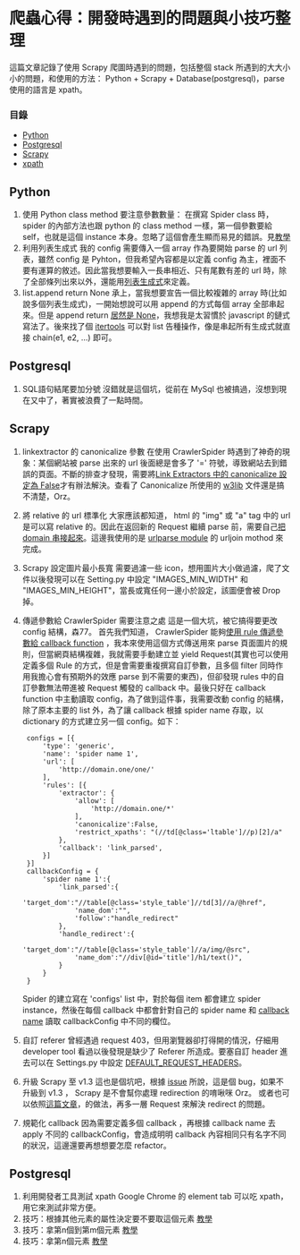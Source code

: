 爬蟲心得：開發時遇到的問題與小技巧整理
=====================

這篇文章記錄了使用 Scrapy 爬圖時遇到的問題，包括整個 stack 所遇到的大大小小的問題，和使用的方法：
Python + Scrapy + Database(postgresql)，parse 使用的語言是 xpath。

### 目錄

* [Python](scrapy_dev_problem.mdPython)
* [Postgresql](scrapy_dev_problem.md#Postgresql)
* [Scrapy](scrapy_dev_problem.md#Scrapy)
* [xpath](scrapy_dev_problem.md#xpath)

## Python

1. 使用 Python class method 要注意參數數量：
    在撰寫 Spider class 時，spider 的內部方法也跟 python 的 class method 一樣，第一個參數要給 self，也就是這個 instance 本身。忽略了這個會產生顯而易見的錯誤。見[教學](http://www.liaoxuefeng.com/wiki/0014316089557264a6b348958f449949df42a6d3a2e542c000/001431864715651c99511036d884cf1b399e65ae0d27f7e000)
2. 利用列表生成式
    我的 config 需要傳入一個 array 作為要開始 parse 的 url 列表，雖然 config 是 Pyhton，但我希望內容都是以定義 config 為主，裡面不要有運算的敘述。因此當我想要輸入一長串相近、只有尾數有差的 url 時，除了全部條列出來以外，還能用[列表生成式](http://www.liaoxuefeng.com/wiki/0014316089557264a6b348958f449949df42a6d3a2e542c000/001431779637539089fd627094a43a8a7c77e6102e3a811000)來定義。
3. list.append return None
    承上，當我想要宣告一個比較複雜的 array 時(比如說多個列表生成式)，一開始想說可以用 append 的方式每個 array 全部串起來。但是 append return [居然是 None](http://stackoverflow.com/questions/1682567/why-does-pythons-list-append-evaluate-to-false)，我想我是太習慣於 javascript 的鏈式寫法了。後來找了個 [itertools](https://docs.python.org/3/library/itertools.html) 可以對 list 告種操作，像是串起所有生成式就直接 chain(e1, e2, ...) 即可。

## Postgresql

1. SQL語句結尾要加分號
    沒錯就是這個坑，從前在 MySql 也被搞過，沒想到現在又中了，著實被浪費了一點時間。

## Scrapy

1. linkextractor 的 canonicalize 參數
    在使用 CrawlerSpider 時遇到了神奇的現象：某個網站被 parse 出來的 url 後面總是會多了 '=' 符號，導致網站去到錯誤的頁面。不斷的排查才發現，需要將[Link Extractors 中的 canonicalize 設定為 False](https://doc.scrapy.org/en/latest/topics/link-extractors.html)才有辦法解決。查看了 Canonicalize 所使用的 [w3lib](http://w3lib.readthedocs.io/en/latest/w3lib.html) 文件還是搞不清楚，Orz。
2. 將 relative 的 url 標準化
    大家應該都知道， html 的 "img" 或 "a" tag 中的 url 是可以寫 relative 的。因此在返回新的 Request 繼續 parse 前，需要自己[把 domain 串接起來](http://stackoverflow.com/questions/10798118/combining-base-url-with-resultant-href-in-scrapy)。這邊我使用的是 [urlparse module](https://docs.python.org/2/library/urlparse.html) 的 urljoin mothod 來完成。
3. Scrapy 設定圖片最小長寬
    需要過濾一些 icon，想用圖片大小做過濾，爬了文件以後發現可以在 Setting.py 中設定 "IMAGES_MIN_WIDTH" 和 "IMAGES_MIN_HEIGHT"，當長或寬任何一邊小於設定，該圖便會被 Drop 掉。
4. 傳遞參數給 CrawlerSpider 需要注意之處
    這是一個大坑，被它搞得要更改 config 結構，森77。
    首先我們知道， CrawlerSpider 能夠[使用 rule 傳遞參數給 callback function](https://doc.scrapy.org/en/latest/topics/spiders.html#crawling-rules) ，我本來使用這個方式傳送用來 parse 頁面圖片的規則，但當網頁結構複雜，我就需要手動建立並 yield Request(其實也可以使用定義多個 Rule 的方式，但是會需要重複撰寫自訂參數，且多個 filter 同時作用我擔心會有預期外的效應 parse 到不需要的東西)，但卻發現 rules 中的自訂參數無法帶進被 Request 觸發的 callback 中。最後只好在 callback function 中主動讀取 config，為了做到這件事，我需要改動 config 的結構，除了原本主要的 list 外，為了讓 callback 根據 spider name 存取，以 dictionary 的方式建立另一個 config。如下：

        configs = [{
            'type': 'generic',
            'name': 'spider name 1',
            'url': [
                'http://domain.one/one/'
            ],
            'rules': [{
                'extractor': {
                    'allow': [
                        'http://domain.one/*'
                    ],
                    'canonicalize':False,
                    'restrict_xpaths': "(//td[@class='ltable']//p)[2]/a"
                },
                'callback': 'link_parsed',
            }]
        }]
        callbackConfig = {
            'spider name 1':{
                'link_parsed':{
                    'target_dom':"//table[@class='style_table']//td[3]//a/@href",
                    'name_dom':"",
                    'follow':"handle_redirect"       
                },
                'handle_redirect':{
                    'target_dom':"//table[@class='style_table']//a/img/@src",
                    'name_dom':"//div[@id='title']/h1/text()",
                }
            }
        }

    Spider 的建立寫在 'configs' list 中，對於每個 item 都會建立 spider instance，然後在每個 callback 中都會針對自己的 spider name 和 [callback name](http://stackoverflow.com/questions/251464/how-to-get-a-function-name-as-a-string-in-python) 讀取 callbackConfig 中不同的欄位。
5. 自訂 referer
    曾經遇過 request 403，但用瀏覽器卻打得開的情況，仔細用 developer tool 看過以後發現是缺少了 Referer 所造成。要塞自訂 header 進去可以在 Settings.py 中設定 [DEFAULT_REQUEST_HEADERS](https://doc.scrapy.org/en/latest/topics/settings.html#default-request-headers)。
6. 升級 Scrapy 至 v1.3
    這也是個坑吧，根據 [issue](https://github.com/scrapy/scrapy/issues/2004) 所說，這是個 bug，如果不升級到 v1.3 ， Scrapy 是不會幫你處理 redirection 的唷啾咪 Orz。
    或者也可以依照[這篇文章](http://stackoverflow.com/questions/37368030/error-302-downloading-file-in-scrapy/38783648)，的做法，再多一層 Request 來解決 redirect 的問題。
7. 規範化 callback
    因為需要定義多個 callback ，再根據 callback name 去 apply 不同的 callbackConfig，會造成明明 callback 內容相同只有名字不同的狀況，這邊還要再想想要怎麼 refactor。

## Postgresql

1. 利用開發者工具測試 xpath
    Google Chrome 的 element tab 可以吃 xpath，用它來測試非常方便。
2. 技巧：根據其他元素的屬性決定要不要取這個元素
    [教學](http://stackoverflow.com/questions/912194/matching-a-node-based-on-a-siblings-value-with-xpath)
3. 技巧：拿第n個到第m個元素
    [教學](http://stackoverflow.com/questions/4759746/xpath-get-first-10-items-of-selected-set)
4. 技巧：拿第n個元素
    [教學](http://stackoverflow.com/questions/4007413/xpath-query-to-get-nth-instance-of-an-element)


